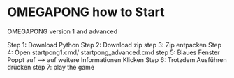 # OMEGAPONG how to Start
OMEGAPONG version 1 and advanced

Step 1: Download Python
Step 2: Download zip 
step 3: Zip entpacken
Step 4: Open startpong1.cmd/ startpong_advanced.cmd
step 5: Blaues Fenster Poppt auf --> auf weitere Informationen Klicken
Step 6: Trotzdem Ausführen drücken
step 7: play the game
